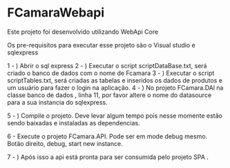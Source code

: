 # FCamaraWebapi

Este projeto foi desenvolvido utilizando WebApi Core 

Os pre-requisitos para executar esse projeto são o Visual studio e sqlexpress

1 - ) Abrir o sql express
2 - ) Executar o script scriptDataBase.txt, será criado o banco de dados com o nome de Fcamara
3 - ) Executar o script scriptTables.txt, será criadas as tabelas e inseridos os dados de produtos e um usuário para fazer o login na aplicação.
4 - ) No projeto FCamara.DAl na classe banco de dados , linha 11, por favor altere o nome do datasource para a sua instancia do sqlexpress.

5 - ) Compile o projeto. Deve levar algum tempo pois nesse momente estão sendo baixadas e instaladas as dependencias.

6 - Execute o projeto FCamara.API. Pode ser em mode debug mesmo. Botão direito, debug, start new instance.

7 - ) Após isso a api está pronta para ser consumida pelo projeto SPA .
